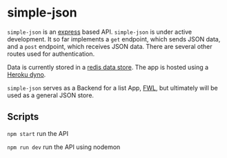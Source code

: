 # simple-json

`simple-json` is an [express](https://github.com/expressjs/express) based API. `simple-json` is under active development. It so far implements a `get` endpoint, which sends JSON data, and a `post` endpoint, which receives JSON data. There are several other routes used for authentication.

Data is currently stored in a [redis data store](https://redis.io/). The app is hosted using a [Heroku dyno](https://www.heroku.com/dynos).

`simple-json` serves as a Backend for a list App, [FWL](https://github.com/xylnx/fwl), but ultimately will be used as a general JSON store.

## Scripts

`npm start`
run the API

`npm run dev`
run the API using nodemon
